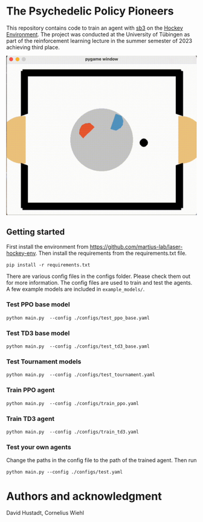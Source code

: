 # The Psychedelic Policy Pioneers

This repository contains code to train an agent with [sb3](https://github.com/DLR-RM/stable-baselines3) on the [Hockey Environment](https://github.com/martius-lab/laser-hockey-env). The project was conducted at the University of Tübingen as part of the reinforcement learning lecture in the summer semester of 2023 achieving third place.

![](notebooks/final.gif)

## Getting started

First install the environment from https://github.com/martius-lab/laser-hockey-env. Then install the requirements from the requirements.txt file.

```
pip install -r requirements.txt
```

There are various config files in the configs folder. Please check them out for more information. The config files are used to train and test the agents. A few example models are included in `example_models/`.

### Test PPO base model

```
python main.py  --config ./configs/test_ppo_base.yaml
```

### Test TD3 base model

```
python main.py  --config ./configs/test_td3_base.yaml
```

### Test Tournament models

```
python main.py  --config ./configs/test_tournament.yaml
```

### Train PPO agent

```
python main.py  --config ./configs/train_ppo.yaml
```

### Train TD3 agent

```
python main.py  --config ./configs/train_td3.yaml
```

### Test your own agents

Change the paths in the config file to the path of the trained agent. Then run

```
python main.py --config ./configs/test.yaml
```

# Authors and acknowledgment

David Hustadt, Cornelius Wiehl
